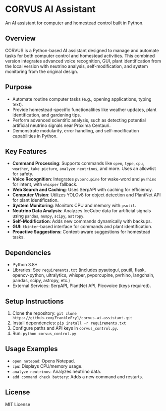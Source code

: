  # CORVUS AI Assistant

An AI assistant for computer and homestead control built in Python.

## Overview
CORVUS is a Python-based AI assistant designed to manage and automate tasks for both computer control and homestead activities. This combined version integrates advanced voice recognition, GUI, plant identification from the local version with neutrino analysis, self-modification, and system monitoring from the original design.

## Purpose
- Automate routine computer tasks (e.g., opening applications, typing text).
- Provide homestead-specific functionalities like weather updates, plant identification, and gardening tips.
- Perform advanced scientific analysis, such as detecting potential artificial neutrino signals near Proxima Centauri.
- Demonstrate modularity, error handling, and self-modification capabilities in Python.

## Key Features
- **Command Processing**: Supports commands like `open`, `type`, `cpu`, `weather`, `take picture`, `analyze neutrinos`, and more. Uses an allowlist for safety.
- **Voice Recognition**: Integrates `pvporcupine` for wake-word and `pvrhino` for intent, with `whisper` fallback.
- **Web Search and Caching**: Uses SerpAPI with caching for efficiency.
- **Computer Vision**: Utilizes YOLOv8 for object detection and PlantNet API for plant identification.
- **System Monitoring**: Monitors CPU and memory with `psutil`.
- **Neutrino Data Analysis**: Analyzes IceCube data for artificial signals using `pandas`, `numpy`, `scipy`, `astropy`.
- **Self-Modification**: Adds new commands dynamically with backups.
- **GUI**: `tkinter`-based interface for commands and plant identification.
- **Proactive Suggestions**: Context-aware suggestions for homestead tasks.

## Dependencies
- Python 3.8+
- Libraries: See `requirements.txt` (includes pyautogui, psutil, flask, opencv-python, ultralytics, whisper, pvporcupine, pvrhino, langchain, pandas, scipy, astropy, etc.)
- External Services: SerpAPI, PlantNet API, Picovoice (keys required).

## Setup Instructions
1. Clone the repository: `git clone https://github.com/FrankleFry1/corvus-ai-assistant.git`
2. Install dependencies: `pip install -r requirements.txt`
3. Configure paths and API keys in `corvus_control.py`.
4. Run: `python corvus_control.py`

## Usage Examples
- `open notepad`: Opens Notepad.
- `cpu`: Displays CPU/memory usage.
- `analyze neutrinos`: Analyzes neutrino data.
- `add command check battery`: Adds a new command and restarts.

## License
MIT License